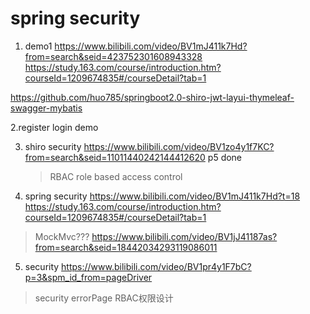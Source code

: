 # spring security



1. demo1
https://www.bilibili.com/video/BV1mJ411k7Hd?from=search&seid=423752301608943328
https://study.163.com/course/introduction.htm?courseId=1209674835#/courseDetail?tab=1

https://github.com/huo785/springboot2.0-shiro-jwt-layui-thymeleaf-swagger-mybatis

2.register login demo

3. shiro security
   https://www.bilibili.com/video/BV1zo4y1f7KC?from=search&seid=11011440242144412620
   p5 done
   > RBAC role based access control
   > 
> 
4. spring security
https://www.bilibili.com/video/BV1mJ411k7Hd?t=18
   https://study.163.com/course/introduction.htm?courseId=1209674835#/courseDetail?tab=1

> MockMvc??? https://www.bilibili.com/video/BV1jJ41187as?from=search&seid=18442034293119086011
> 
> 
5. security
https://www.bilibili.com/video/BV1pr4y1F7bC?p=3&spm_id_from=pageDriver
   
> security errorPage  RBAC权限设计